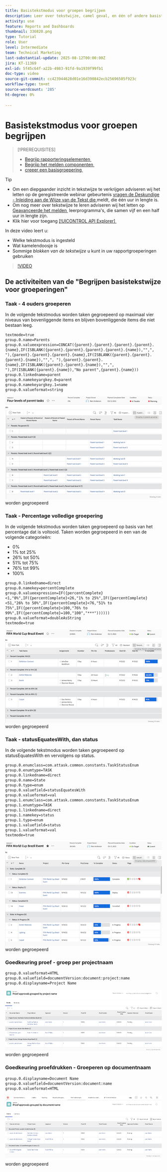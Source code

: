 ```yaml
---
title: Basistekstmodus voor groepen begrijpen
description: Leer over tekstwijze, camel geval, en één of andere basistekstwijze die u in uw rapportgroepen in Workfront kunt gebruiken.
activity: use
feature: Reports and Dashboards
thumbnail: 336820.png
type: Tutorial
role: User
level: Intermediate
team: Technical Marketing
last-substantial-update: 2025-08-12T00:00:00Z
jira: KT-11369
exl-id: 5f45c64f-a22b-4983-91fd-9a1939f99fb1
doc-type: video
source-git-commit: cc423944628d01e16d390842ecb25696505f923c
workflow-type: tm+mt
source-wordcount: '285'
ht-degree: 0%

---
```


# Basistekstmodus voor groepen begrijpen

>[!PREREQUISITES]
>
>* [&#x200B; Begrijp rapporteringselementen &#x200B;](https://experienceleague.adobe.com/docs/workfront-learn/tutorials-workfront/reporting/basic-reporting/reporting-elements.html?lang=nl-NL)
>* [&#x200B; Begrijp het melden componenten &#x200B;](https://experienceleague.adobe.com/docs/workfront-learn/tutorials-workfront/reporting/basic-reporting/reporting-components.html?lang=nl-NL)
>* [&#x200B; creeer een basisgroepering &#x200B;](https://experienceleague.adobe.com/docs/workfront-learn/tutorials-workfront/reporting/basic-reporting/create-a-basic-grouping.html?lang=nl-NL)


>[!TIP]
>
>* Om een diepgaander inzicht in tekstwijze te verkrijgen adviseren wij het letten op de geregistreerde webinar gebeurtenis [&#x200B; vragen de Deskundige - Inleiding aan de Wijze van de Tekst die &#x200B;](https://experienceleague.adobe.com/en/docs/events/classics/reporting-and-dashboards/introduction-to-text-mode-reporting) meldt, die één uur in lengte is.
>* Om nog meer over tekstwijze te leren adviseren wij het letten op [&#x200B; Geavanceerde het melden &#x200B;](https://experienceleague.adobe.com/docs/workfront-learn/tutorials-workfront/reporting/advanced-reporting/welcome-to-advanced-reporting.html?lang=nl-NL) leerprogramma&#39;s, die samen vijf en een half uur in lengte zijn.
>* Klik hier voor toegang [[!UICONTROL API Explorer] &#x200B;](https://developer.adobe.com/workfront/api-explorer/)

In deze video leert u:

* Welke tekstmodus is ingesteld
* Wat kamelendoosje is
* Sommige _blokken van de tekstwijze_ u kunt in uw rapportgroeperingen gebruiken

>[!VIDEO](https://video.tv.adobe.com/v/3410641/?quality=12&learn=on&enablevpops=0)

## De activiteiten van de &quot;Begrijpen basistekstwijze voor groeperingen&quot;

### Taak - 4 ouders groeperen

In de volgende tekstmodus worden taken gegroepeerd op maximaal vier niveaus van bovenliggende items en blijven bovenliggende items die niet bestaan leeg.

```
textmode=true
group.0.name=Parents
group.0.valueexpression=CONCAT({parent}.{parent}.{parent}.{parent}.{name},IF(ISBLANK({parent}.{parent}.{parent}.{parent}.{name}),"",", "),{parent}.{parent}.{parent}.{name},IF(ISBLANK({parent}.{parent}.{parent}.{name}),"",", "),{parent}.{parent}.{name},IF(ISBLANK({parent}.{parent}.{name}),"",", "),IF(ISBLANK({parent}.{name}),"No parent",{parent}.{name}))
group.0.linkedname=parent
group.0.namekeyargkey.0=parent
group.0.namekeyargkey.1=name
group.0.valueformat=string
```

![&#x200B; het schermbeeld dat van A projecttaken toont die door 4 ouders &#x200B;](assets/4-parents-grouping.png) worden gegroepeerd


### Taak - Percentage volledige groepering

In de volgende tekstmodus worden taken gegroepeerd op basis van het percentage dat is voltooid. Taken worden gegroepeerd in een van de volgende categorieën:

* 0%
* 1% tot 25%
* 26% tot 50%
* 51% tot 75%
* 76% tot 99%
* 100%

```
group.0.linkedname=direct
group.0.namekey=percentComplete
group.0.valueexpression=IF({percentComplete}<1,"0%",IF({percentComplete}<26,"1% to 25%",IF({percentComplete}<51,"26% to 50%",IF({percentComplete}<76,"51% to 75%",IF({percentComplete}<100,"76% to 99%",IF({percentComplete}=100,"100","***"))))))
group.0.valueformat=doubleAsString
textmode=true
```

![&#x200B; het schermbeeld dat van A projecttaken toont die door percent volledig &#x200B;](assets/percent-complete-grouping.png) worden gegroepeerd

### Taak - statusEquatesWith, dan status

In de volgende tekstmodus worden taken gegroepeerd op statusEquatesWith en vervolgens op status.

```
group.0.enumclass=com.attask.common.constants.TaskStatusEnum
group.0.enumtype=TASK
group.0.linkedname=direct
group.0.name=State
group.0.type=enum
group.0.valuefield=statusEquatesWith
group.0.valueformat=val
group.1.enumclass=com.attask.common.constants.TaskStatusEnum
group.1.enumtype=TASK
group.1.linkedname=direct
group.1.namekey=status
group.1.type=enum
group.1.valuefield=status
group.1.valueformat=val
textmode=true
```

![&#x200B; het schermbeeld dat van A projecttaken toont die door statusEquatesWith &#x200B;](assets/status-equates-with.png) worden gegroepeerd


### Goedkeuring proef - groep per projectnaam

```
group.0.valueformat=HTML
group.0.valuefield=documentVersion:document:project:name
group.0.displayname=Project Name
```

![&#x200B; het schermbeeld dat van A goedkeuringen van het Bewijs toont die door projectnaam &#x200B;](assets/proof-approvals-grouped-by-project-name.png) worden gegroepeerd


### Goedkeuring proefdrukken - Groeperen op documentnaam

```
group.0.displayname=Document Name
group.0.valuefield=documentVersion:document:name
group.0.valueformat=HTML
```

![&#x200B; het schermbeeld dat van A goedkeuringen van het Bewijs toont die door projectnaam &#x200B;](assets/proof-approvals-grouped-by-doc-name.png) worden gegroepeerd

